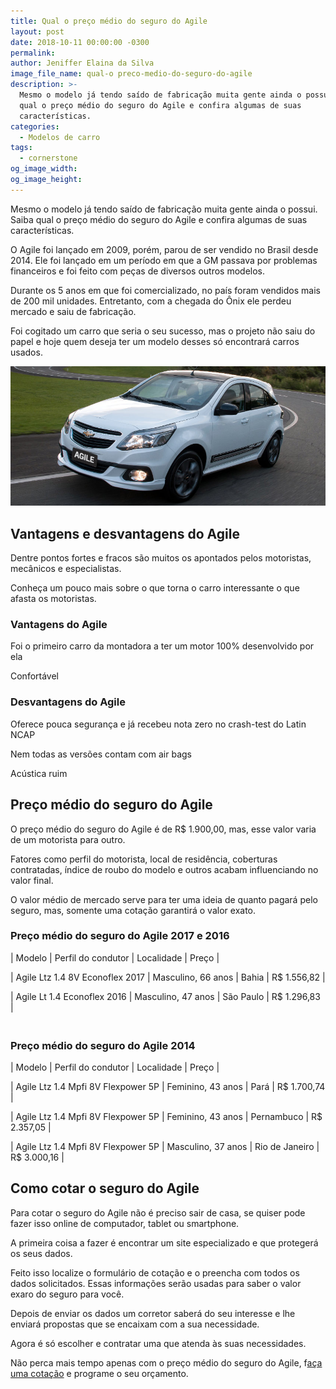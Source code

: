 ```yaml
---
title: Qual o preço médio do seguro do Agile
layout: post
date: 2018-10-11 00:00:00 -0300
permalink:
author: Jeniffer Elaina da Silva
image_file_name: qual-o preco-medio-do-seguro-do-agile
description: >-
  Mesmo o modelo já tendo saído de fabricação muita gente ainda o possui. Saiba
  qual o preço médio do seguro do Agile e confira algumas de suas
  características.
categories:
  - Modelos de carro
tags:
  - cornerstone
og_image_width:
og_image_height:
---
```


Mesmo o modelo j&aacute; tendo sa&iacute;do de fabrica&ccedil;&atilde;o muita gente ainda o possui. Saiba qual o pre&ccedil;o m&eacute;dio do seguro do Agile e confira algumas de suas caracter&iacute;sticas.

O Agile foi lan&ccedil;ado em 2009, por&eacute;m, parou de ser vendido no Brasil desde 2014. Ele foi lan&ccedil;ado em um per&iacute;odo em que a GM passava por problemas financeiros e foi feito com pe&ccedil;as de diversos outros modelos.

Durante os 5 anos em que foi comercializado, no pa&iacute;s foram vendidos mais de 200 mil unidades. Entretanto, com a chegada do &Ocirc;nix ele perdeu mercado e saiu de fabrica&ccedil;&atilde;o.

Foi cogitado um carro que seria o seu sucesso, mas o projeto n&atilde;o saiu do papel e hoje quem deseja ter um modelo desses s&oacute; encontrar&aacute; carros usados.

![Qual o preço médio do seguro do Agile](/uploads/qual-o-preco-medio-do-seguro-do-agile.jpg "Qual o preço médio do seguro do Agile")

## Vantagens e desvantagens do Agile

Dentre pontos fortes e fracos s&atilde;o muitos os apontados pelos motoristas, mec&acirc;nicos e especialistas.

Conhe&ccedil;a um pouco mais sobre o que torna o carro interessante o que afasta os motoristas.

### Vantagens do Agile

Foi o primeiro carro da montadora a ter um motor 100% desenvolvido por ela

Confort&aacute;vel

### Desvantagens do Agile

Oferece pouca seguran&ccedil;a e j&aacute; recebeu nota zero no crash-test do Latin NCAP

Nem todas as vers&otilde;es contam com air bags

Ac&uacute;stica ruim

## Pre&ccedil;o m&eacute;dio do seguro do Agile

O pre&ccedil;o m&eacute;dio do seguro do Agile &eacute; de R$ 1.900,00, mas, esse valor varia de um motorista para outro.

Fatores como perfil do motorista, local de resid&ecirc;ncia, coberturas contratadas, &iacute;ndice de roubo do modelo e outros acabam influenciando no valor final.

O valor m&eacute;dio de mercado serve para ter uma ideia de quanto pagar&aacute; pelo seguro, mas, somente uma cota&ccedil;&atilde;o garantir&aacute; o valor exato.

### Pre&ccedil;o m&eacute;dio do seguro do Agile 2017 e 2016

| Modelo | Perfil do condutor | Localidade | Pre&ccedil;o |

| Agile Ltz 1.4 8V Econoflex 2017 | Masculino, 66 anos | Bahia | R$ 1.556,82 |

| Agile Lt 1.4 Econoflex 2016 | Masculino, 47 anos | S&atilde;o Paulo | R$ 1.296,83 |

### <br>Pre&ccedil;o m&eacute;dio do seguro do Agile 2014

| Modelo | Perfil do condutor | Localidade | Pre&ccedil;o |

| Agile Ltz 1.4 Mpfi 8V Flexpower 5P | Feminino, 43 anos | Par&aacute; | R$ 1.700,74 |

| Agile Ltz 1.4 Mpfi 8V Flexpower 5P | Feminino, 43 anos | Pernambuco | R$ 2.357,05 |

| Agile Ltz 1.4 Mpfi 8V Flexpower 5P | Masculino, 37 anos | Rio de Janeiro | R$ 3.000,16 |

## Como cotar o seguro do Agile

Para cotar o seguro do Agile n&atilde;o &eacute; preciso sair de casa, se quiser pode fazer isso online de computador, tablet ou smartphone.

A primeira coisa a fazer &eacute; encontrar um site especializado e que proteger&aacute; os seus dados.

Feito isso localize o formul&aacute;rio de cota&ccedil;&atilde;o e o preencha com todos os dados solicitados. Essas informa&ccedil;&otilde;es ser&atilde;o usadas para saber o valor exaro do seguro para voc&ecirc;.

Depois de enviar os dados um corretor saber&aacute; do seu interesse e lhe enviar&aacute; propostas que se encaixam com a sua necessidade.

Agora &eacute; s&oacute; escolher e contratar uma que atenda &agrave;s suas necessidades.

N&atilde;o perca mais tempo apenas com o pre&ccedil;o m&eacute;dio do seguro do Agile, f[a&ccedil;a uma cota&ccedil;&atilde;o](https://www.segurodeautomovel.org/cotacao-online-seguro-auto) e programe o seu or&ccedil;amento.